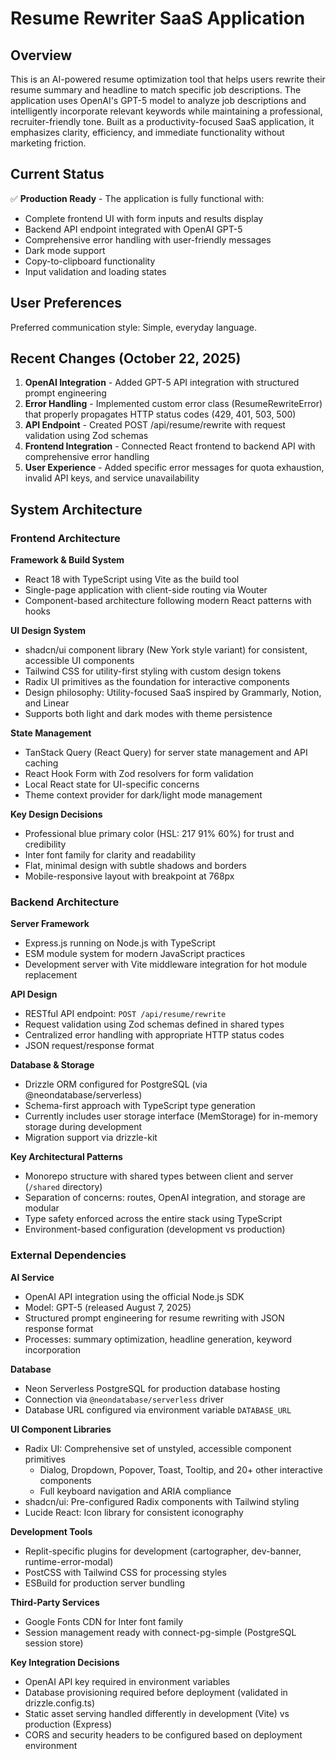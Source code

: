 # Resume Rewriter SaaS Application

## Overview

This is an AI-powered resume optimization tool that helps users rewrite their resume summary and headline to match specific job descriptions. The application uses OpenAI's GPT-5 model to analyze job descriptions and intelligently incorporate relevant keywords while maintaining a professional, recruiter-friendly tone. Built as a productivity-focused SaaS application, it emphasizes clarity, efficiency, and immediate functionality without marketing friction.

## Current Status

✅ **Production Ready** - The application is fully functional with:
- Complete frontend UI with form inputs and results display
- Backend API endpoint integrated with OpenAI GPT-5
- Comprehensive error handling with user-friendly messages
- Dark mode support
- Copy-to-clipboard functionality
- Input validation and loading states

## User Preferences

Preferred communication style: Simple, everyday language.

## Recent Changes (October 22, 2025)

1. **OpenAI Integration** - Added GPT-5 API integration with structured prompt engineering
2. **Error Handling** - Implemented custom error class (ResumeRewriteError) that properly propagates HTTP status codes (429, 401, 503, 500)
3. **API Endpoint** - Created POST /api/resume/rewrite with request validation using Zod schemas
4. **Frontend Integration** - Connected React frontend to backend API with comprehensive error handling
5. **User Experience** - Added specific error messages for quota exhaustion, invalid API keys, and service unavailability

## System Architecture

### Frontend Architecture

**Framework & Build System**
- React 18 with TypeScript using Vite as the build tool
- Single-page application with client-side routing via Wouter
- Component-based architecture following modern React patterns with hooks

**UI Design System**
- shadcn/ui component library (New York style variant) for consistent, accessible UI components
- Tailwind CSS for utility-first styling with custom design tokens
- Radix UI primitives as the foundation for interactive components
- Design philosophy: Utility-focused SaaS inspired by Grammarly, Notion, and Linear
- Supports both light and dark modes with theme persistence

**State Management**
- TanStack Query (React Query) for server state management and API caching
- React Hook Form with Zod resolvers for form validation
- Local React state for UI-specific concerns
- Theme context provider for dark/light mode management

**Key Design Decisions**
- Professional blue primary color (HSL: 217 91% 60%) for trust and credibility
- Inter font family for clarity and readability
- Flat, minimal design with subtle shadows and borders
- Mobile-responsive layout with breakpoint at 768px

### Backend Architecture

**Server Framework**
- Express.js running on Node.js with TypeScript
- ESM module system for modern JavaScript practices
- Development server with Vite middleware integration for hot module replacement

**API Design**
- RESTful API endpoint: `POST /api/resume/rewrite`
- Request validation using Zod schemas defined in shared types
- Centralized error handling with appropriate HTTP status codes
- JSON request/response format

**Database & Storage**
- Drizzle ORM configured for PostgreSQL (via @neondatabase/serverless)
- Schema-first approach with TypeScript type generation
- Currently includes user storage interface (MemStorage) for in-memory storage during development
- Migration support via drizzle-kit

**Key Architectural Patterns**
- Monorepo structure with shared types between client and server (`/shared` directory)
- Separation of concerns: routes, OpenAI integration, and storage are modular
- Type safety enforced across the entire stack using TypeScript
- Environment-based configuration (development vs production)

### External Dependencies

**AI Service**
- OpenAI API integration using the official Node.js SDK
- Model: GPT-5 (released August 7, 2025)
- Structured prompt engineering for resume rewriting with JSON response format
- Processes: summary optimization, headline generation, keyword incorporation

**Database**
- Neon Serverless PostgreSQL for production database hosting
- Connection via `@neondatabase/serverless` driver
- Database URL configured via environment variable `DATABASE_URL`

**UI Component Libraries**
- Radix UI: Comprehensive set of unstyled, accessible component primitives
  - Dialog, Dropdown, Popover, Toast, Tooltip, and 20+ other interactive components
  - Full keyboard navigation and ARIA compliance
- shadcn/ui: Pre-configured Radix components with Tailwind styling
- Lucide React: Icon library for consistent iconography

**Development Tools**
- Replit-specific plugins for development (cartographer, dev-banner, runtime-error-modal)
- PostCSS with Tailwind CSS for processing styles
- ESBuild for production server bundling

**Third-Party Services**
- Google Fonts CDN for Inter font family
- Session management ready with connect-pg-simple (PostgreSQL session store)

**Key Integration Decisions**
- OpenAI API key required in environment variables
- Database provisioning required before deployment (validated in drizzle.config.ts)
- Static asset serving handled differently in development (Vite) vs production (Express)
- CORS and security headers to be configured based on deployment environment